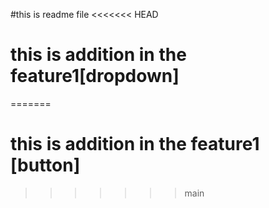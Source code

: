 #this is readme file
<<<<<<< HEAD
# this is addition in the feature1[dropdown]
=======
# this is addition in the feature1 [button]
>>>>>>> main
